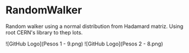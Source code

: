 # RandomWalker
Random walker using  a normal distribution from Hadamard matriz. 
Using root CERN's library to thep lots.

![GitHub Logo](Pesos 1 - 9.png)
![GitHub Logo](Pesos 2 - 8.png)
